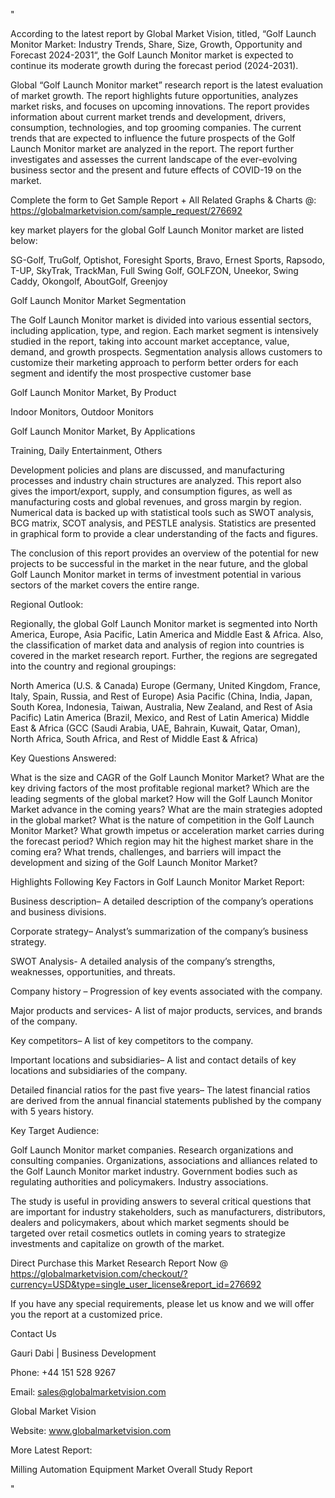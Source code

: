 "

According to the latest report by Global Market Vision, titled, “Golf Launch Monitor Market: Industry Trends, Share, Size, Growth, Opportunity and Forecast 2024-2031“, the Golf Launch Monitor market is expected to continue its moderate growth during the forecast period (2024-2031).

Global “Golf Launch Monitor market” research report is the latest evaluation of market growth. The report highlights future opportunities, analyzes market risks, and focuses on upcoming innovations. The report provides information about current market trends and development, drivers, consumption, technologies, and top grooming companies. The current trends that are expected to influence the future prospects of the Golf Launch Monitor market are analyzed in the report. The report further investigates and assesses the current landscape of the ever-evolving business sector and the present and future effects of COVID-19 on the market.

Complete the form to Get Sample Report + All Related Graphs & Charts @: https://globalmarketvision.com/sample_request/276692

key market players for the global Golf Launch Monitor market are listed below:

SG-Golf, TruGolf, Optishot, Foresight Sports, Bravo, Ernest Sports, Rapsodo, T-UP, SkyTrak, TrackMan, Full Swing Golf, GOLFZON, Uneekor, Swing Caddy, Okongolf, AboutGolf, Greenjoy

Golf Launch Monitor Market Segmentation

The Golf Launch Monitor market is divided into various essential sectors, including application, type, and region. Each market segment is intensively studied in the report, taking into account market acceptance, value, demand, and growth prospects. Segmentation analysis allows customers to customize their marketing approach to perform better orders for each segment and identify the most prospective customer base

Golf Launch Monitor Market, By Product

Indoor Monitors, Outdoor Monitors

Golf Launch Monitor Market, By Applications

Training, Daily Entertainment, Others

Development policies and plans are discussed, and manufacturing processes and industry chain structures are analyzed. This report also gives the import/export, supply, and consumption figures, as well as manufacturing costs and global revenues, and gross margin by region. Numerical data is backed up with statistical tools such as SWOT analysis, BCG matrix, SCOT analysis, and PESTLE analysis. Statistics are presented in graphical form to provide a clear understanding of the facts and figures.

The conclusion of this report provides an overview of the potential for new projects to be successful in the market in the near future, and the global Golf Launch Monitor market in terms of investment potential in various sectors of the market covers the entire range.

Regional Outlook:

Regionally, the global Golf Launch Monitor market is segmented into North America, Europe, Asia Pacific, Latin America and Middle East & Africa. Also, the classification of market data and analysis of region into countries is covered in the market research report. Further, the regions are segregated into the country and regional groupings:

North America (U.S. & Canada)
Europe (Germany, United Kingdom, France, Italy, Spain, Russia, and Rest of Europe)
Asia Pacific (China, India, Japan, South Korea, Indonesia, Taiwan, Australia, New Zealand, and Rest of Asia Pacific)
Latin America (Brazil, Mexico, and Rest of Latin America)
Middle East & Africa (GCC (Saudi Arabia, UAE, Bahrain, Kuwait, Qatar, Oman), North Africa, South Africa, and Rest of Middle East & Africa)

Key Questions Answered:

What is the size and CAGR of the Golf Launch Monitor Market?
What are the key driving factors of the most profitable regional market?
Which are the leading segments of the global market?
How will the Golf Launch Monitor Market advance in the coming years?
What are the main strategies adopted in the global market?
What is the nature of competition in the Golf Launch Monitor Market?
What growth impetus or acceleration market carries during the forecast period?
Which region may hit the highest market share in the coming era?
What trends, challenges, and barriers will impact the development and sizing of the Golf Launch Monitor Market?

Highlights Following Key Factors in Golf Launch Monitor Market Report:

Business description– A detailed description of the company’s operations and business divisions.

Corporate strategy– Analyst’s summarization of the company’s business strategy.

SWOT Analysis- A detailed analysis of the company’s strengths, weaknesses, opportunities, and threats.

Company history – Progression of key events associated with the company.

Major products and services- A list of major products, services, and brands of the company.

Key competitors– A list of key competitors to the company.

Important locations and subsidiaries– A list and contact details of key locations and subsidiaries of the company.

Detailed financial ratios for the past five years– The latest financial ratios are derived from the annual financial statements published by the company with 5 years history.

Key Target Audience:

Golf Launch Monitor market companies.
Research organizations and consulting companies.
Organizations, associations and alliances related to the Golf Launch Monitor market industry.
Government bodies such as regulating authorities and policymakers.
Industry associations.

The study is useful in providing answers to several critical questions that are important for industry stakeholders, such as manufacturers, distributors, dealers and policymakers, about which market segments should be targeted over retail cosmetics outlets in coming years to strategize investments and capitalize on growth of the market.

Direct Purchase this Market Research Report Now @ https://globalmarketvision.com/checkout/?currency=USD&type=single_user_license&report_id=276692

If you have any special requirements, please let us know and we will offer you the report at a customized price.

Contact Us

Gauri Dabi | Business Development

Phone: +44 151 528 9267

Email: sales@globalmarketvision.com

Global Market Vision

Website: www.globalmarketvision.com




More Latest Report:

Milling Automation Equipment Market Overall Study Report

"
